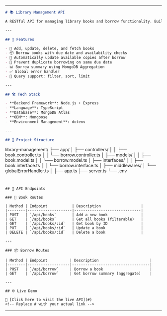 

---


```md
# 📚 Library Management API

A RESTful API for managing library books and borrow functionality. Built with **Node.js**, **Express**, **TypeScript**, and **MongoDB** using Mongoose ODM.

---

## 🚀 Features

- 📖 Add, update, delete, and fetch books
- 📦 Borrow books with due date and availability checks
- 🔄 Automatically update available copies after borrow
- 🚫 Prevent duplicate borrowing on same due date
- 📊 Borrow summary using MongoDB Aggregation
- ✅ Global error handler
- 🧪 Query support: filter, sort, limit

---

## 🛠️ Tech Stack

- **Backend Framework**: Node.js + Express
- **Language**: TypeScript
- **Database**: MongoDB Atlas
- **ODM**: Mongoose
- **Environment Management**: dotenv

---

## 📁 Project Structure

```

library-management/
├── app/
│   ├── controllers/
│   │   ├── book.controller.ts
│   │   └── borrow\.controller.ts
│   ├── models/
│   │   ├── book.model.ts
│   │   └── borrow\.model.ts
│   ├── interfaces/
│   │   ├── book.interface.ts
│   │   └── borrow\.interface.ts
│
├── middlewares/
│   └── globalErrorHandler.ts
│
├── app.ts
├── server.ts
└── .env

```


## 🧪 API Endpoints

### 📘 Book Routes

| Method | Endpoint           | Description                  |
|--------|--------------------|------------------------------|
| POST   | `/api/books`       | Add a new book               |
| GET    | `/api/books`       | Get all books (filterable)   |
| GET    | `/api/books/:id`   | Get book by ID               |
| PUT    | `/api/books/:id`   | Update a book                |
| DELETE | `/api/books/:id`   | Delete a book                |

---

### 📦 Borrow Routes

| Method | Endpoint          | Description                       |
|--------|-------------------|-----------------------------------|
| POST   | `/api/borrow`     | Borrow a book                     |
| GET    | `/api/borrow`     | Get borrow summary (aggregate)    |

---

## 🌐 Live Demo

🔗 [Click here to visit the live API](#)  
<!-- Replace # with your actual link -->

```

---

